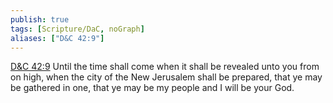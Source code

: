 ```yaml
---
publish: true
tags: [Scripture/DaC, noGraph]
aliases: ["D&C 42:9"]
---
```

[D&C 42:9](https://churchofjesuschrist.org/study/scriptures/dc-testament/dc/42?lang=eng&id=p9#p9) Until the time shall come when it shall be revealed unto you from on high, when the city of the New Jerusalem shall be prepared, that ye may be gathered in one, that ye may be my people and I will be your God.
